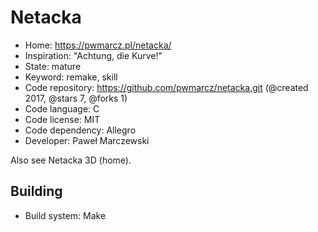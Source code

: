 # Netacka

- Home: https://pwmarcz.pl/netacka/
- Inspiration: "Achtung, die Kurve!"
- State: mature
- Keyword: remake, skill
- Code repository: https://github.com/pwmarcz/netacka.git (@created 2017, @stars 7, @forks 1)
- Code language: C
- Code license: MIT
- Code dependency: Allegro
- Developer: Paweł Marczewski

Also see Netacka 3D (home).

## Building

- Build system: Make
